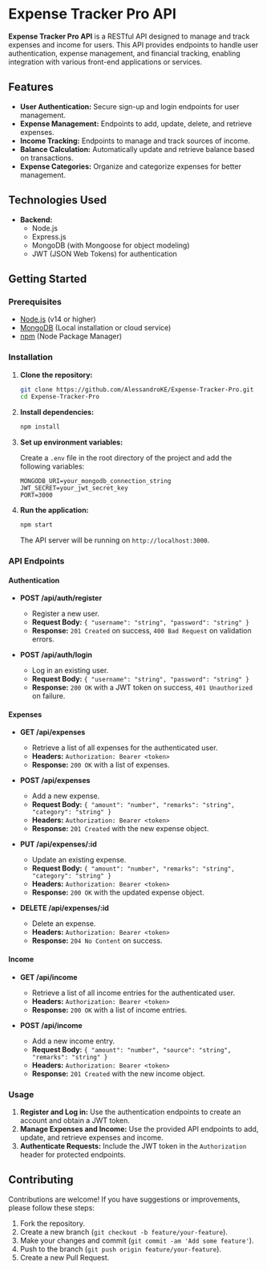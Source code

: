 # Expense Tracker Pro API

**Expense Tracker Pro API** is a RESTful API designed to manage and track expenses and income for users. This API provides endpoints to handle user authentication, expense management, and financial tracking, enabling integration with various front-end applications or services.

## Features

- **User Authentication:** Secure sign-up and login endpoints for user management.
- **Expense Management:** Endpoints to add, update, delete, and retrieve expenses.
- **Income Tracking:** Endpoints to manage and track sources of income.
- **Balance Calculation:** Automatically update and retrieve balance based on transactions.
- **Expense Categories:** Organize and categorize expenses for better management.

## Technologies Used

- **Backend:**
  - Node.js
  - Express.js
  - MongoDB (with Mongoose for object modeling)
  - JWT (JSON Web Tokens) for authentication

## Getting Started

### Prerequisites

- [Node.js](https://nodejs.org/) (v14 or higher)
- [MongoDB](https://www.mongodb.com/) (Local installation or cloud service)
- [npm](https://www.npmjs.com/) (Node Package Manager)

### Installation

1. **Clone the repository:**

    ```bash
    git clone https://github.com/AlessandroKE/Expense-Tracker-Pro.git
    cd Expense-Tracker-Pro
    ```

2. **Install dependencies:**

    ```bash
    npm install
    ```

3. **Set up environment variables:**

    Create a `.env` file in the root directory of the project and add the following variables:

    ```env
    MONGODB_URI=your_mongodb_connection_string
    JWT_SECRET=your_jwt_secret_key
    PORT=3000
    ```

4. **Run the application:**

    ```bash
    npm start
    ```

    The API server will be running on `http://localhost:3000`.

### API Endpoints

#### Authentication

- **POST /api/auth/register**
  - Register a new user.
  - **Request Body:** `{ "username": "string", "password": "string" }`
  - **Response:** `201 Created` on success, `400 Bad Request` on validation errors.

- **POST /api/auth/login**
  - Log in an existing user.
  - **Request Body:** `{ "username": "string", "password": "string" }`
  - **Response:** `200 OK` with a JWT token on success, `401 Unauthorized` on failure.

#### Expenses

- **GET /api/expenses**
  - Retrieve a list of all expenses for the authenticated user.
  - **Headers:** `Authorization: Bearer <token>`
  - **Response:** `200 OK` with a list of expenses.

- **POST /api/expenses**
  - Add a new expense.
  - **Request Body:** `{ "amount": "number", "remarks": "string", "category": "string" }`
  - **Headers:** `Authorization: Bearer <token>`
  - **Response:** `201 Created` with the new expense object.

- **PUT /api/expenses/:id**
  - Update an existing expense.
  - **Request Body:** `{ "amount": "number", "remarks": "string", "category": "string" }`
  - **Headers:** `Authorization: Bearer <token>`
  - **Response:** `200 OK` with the updated expense object.

- **DELETE /api/expenses/:id**
  - Delete an expense.
  - **Headers:** `Authorization: Bearer <token>`
  - **Response:** `204 No Content` on success.

#### Income

- **GET /api/income**
  - Retrieve a list of all income entries for the authenticated user.
  - **Headers:** `Authorization: Bearer <token>`
  - **Response:** `200 OK` with a list of income entries.

- **POST /api/income**
  - Add a new income entry.
  - **Request Body:** `{ "amount": "number", "source": "string", "remarks": "string" }`
  - **Headers:** `Authorization: Bearer <token>`
  - **Response:** `201 Created` with the new income object.

### Usage

1. **Register and Log in:** Use the authentication endpoints to create an account and obtain a JWT token.
2. **Manage Expenses and Income:** Use the provided API endpoints to add, update, and retrieve expenses and income.
3. **Authenticate Requests:** Include the JWT token in the `Authorization` header for protected endpoints.

## Contributing

Contributions are welcome! If you have suggestions or improvements, please follow these steps:

1. Fork the repository.
2. Create a new branch (`git checkout -b feature/your-feature`).
3. Make your changes and commit (`git commit -am 'Add some feature'`).
4. Push to the branch (`git push origin feature/your-feature`).
5. Create a new Pull Request.
